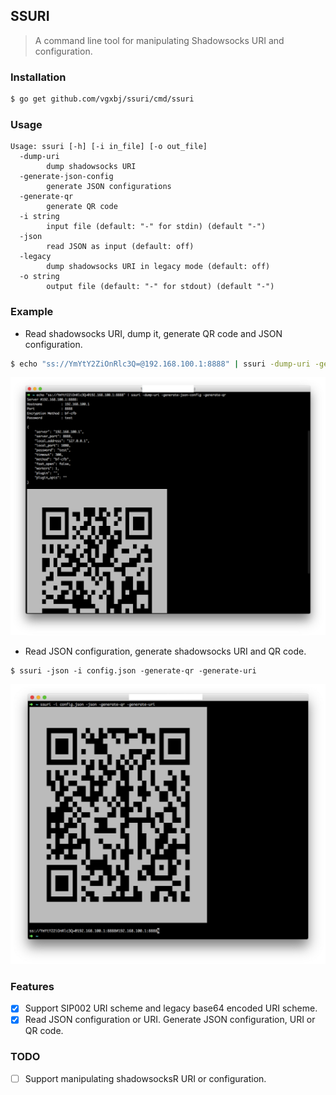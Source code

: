 ## SSURI

> A command line tool for manipulating Shadowsocks URI and configuration.

### Installation

```sh
$ go get github.com/vgxbj/ssuri/cmd/ssuri
```

### Usage

```
Usage: ssuri [-h] [-i in_file] [-o out_file]
  -dump-uri
        dump shadowsocks URI
  -generate-json-config
        generate JSON configurations
  -generate-qr
        generate QR code
  -i string
        input file (default: "-" for stdin) (default "-")
  -json
        read JSON as input (default: off)
  -legacy
        dump shadowsocks URI in legacy mode (default: off)
  -o string
        output file (default: "-" for stdout) (default "-")
```

### Example

- Read shadowsocks URI, dump it, generate QR code and JSON configuration.

```sh
$ echo "ss://YmYtY2ZiOnRlc3Q=@192.168.100.1:8888" | ssuri -dump-uri -generate-json-config -generate-qr
```

![](./.screenshot/ssuri_1.jpg)

- Read JSON configuration, generate shadowsocks URI and QR code.

```
$ ssuri -json -i config.json -generate-qr -generate-uri
```

![](./.screenshot/ssuri_2.jpg)

### Features

- [x] Support SIP002 URI scheme and legacy base64 encoded URI scheme.
- [x] Read JSON configuration or URI. Generate JSON configuration, URI or QR code.

### TODO

- [ ] Support manipulating shadowsocksR URI or configuration.
